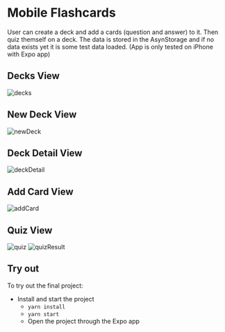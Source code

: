 # Mobile Flashcards

User can create a deck and add a cards (question and answer) to it. Then quiz themself on a deck. The data is stored in the AsynStorage and if no data exists yet it is some test data loaded.
(App is only tested on iPhone with Expo app)

## Decks View
![decks](assets/decks.jpg)

## New Deck View
![newDeck](assets/newDeck.jpg)

## Deck Detail View
![deckDetail](assets/deckDetail.jpg)

## Add Card View
![addCard](assets/addCard.jpg)

## Quiz View
![quiz](assets/quiz.jpg)
![quizResult](assets/quizResult.jpg)

## Try out

To try out the final project:

* Install and start the project
    - `yarn install`
    - `yarn start`
    - Open the project through the Expo app

